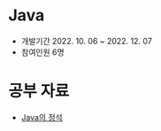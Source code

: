 # Java
* 개발기간 2022. 10. 06  ~  2022. 12. 07
* 참여인원 6명

# 공부 자료
- [Java의 정석](http://www.kyobobook.co.kr/product/detailViewKor.laf?ejkGb=KOR&mallGb=KOR&barcode=9788994492032&orderClick=LEa&Kc=)
